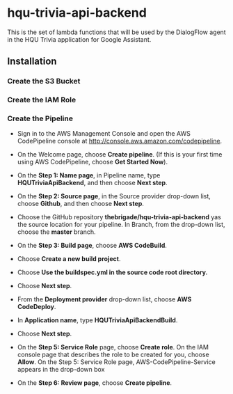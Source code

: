 # hqu-trivia-api-backend
This is the set of lambda functions that will be used by the DialogFlow agent in the HQU Trivia application for Google Assistant. 

## Installation

### Create the S3 Bucket

### Create the IAM Role

### Create the Pipeline

* Sign in to the AWS Management Console and open the AWS CodePipeline console at http://console.aws.amazon.com/codepipeline.
* On the Welcome page, choose **Create pipeline**. (If this is your first time using AWS CodePipeline, choose **Get Started Now**).
* On the **Step 1: Name page**, in Pipeline name, type **HQUTriviaApiBackend**, and then choose **Next step**.

* On the **Step 2: Source page**, in the Source provider drop-down list, choose **Github**, and then choose **Next step**.

* Choose the GitHub repository **thebrigade/hqu-trivia-api-backend** yas the source location for your pipeline. In Branch, from the drop-down list, choose the **master** branch.

* On the **Step 3: Build page**,  choose **AWS CodeBuild**.
* Choose **Create a new build project**.
* Choose **Use the buildspec.yml in the source code root directory.**
* Choose **Next step**.
* From the **Deployment provider** drop-down list, choose **AWS CodeDeploy**.
* In **Application name**, type **HQUTriviaApiBackendBuild**.
* Choose **Next step**.
* On the **Step 5: Service Role** page, choose **Create role**. On the IAM console page that describes the role to be created for you, choose **Allow**. On the Step 5: Service Role page, AWS-CodePipeline-Service appears in the drop-down box
* On the **Step 6: Review page**, choose **Create pipeline**.
